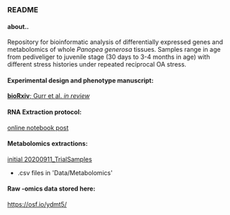 ### README

#### about..
Repository for bioinformatic analysis of differentially expressed genes and metabolomics of whole *Panopea generosa* tissues. Samples range in age from pediveliger to juvenile stage (30 days to 3-4 months in age) with different stress histories under repeated reciprocal OA stress.

#### Experimental design and phenotype manuscript:
[**bioRxiv**; Gurr et al. *in review*](https://www.biorxiv.org/content/10.1101/2020.08.03.234955v1)

#### RNA Extraction protocol:
[online notebook post](https://samgurr.github.io/SamJGurr_Lab_Notebook/Updated-protocol-DNA-RNA-Extraction-of-geoduck-samples-(Zymo-kit)/)

#### Metabolomics extractions:
[initial 20200911_TrialSamples](https://github.com/SamGurr/SamJGurr_Lab_Notebook/blob/master/_posts/2020-08-14-Geoduck-metabolomics-extraction.md)
- .csv files in 'Data/Metabolomics'

#### Raw -omics data stored here:
https://osf.io/ydmt5/
